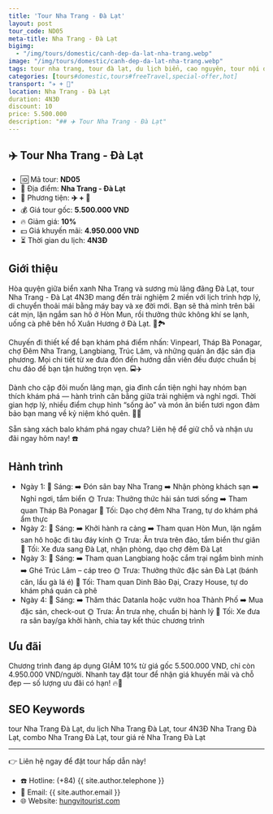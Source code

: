 ```yaml
---
title: 'Tour Nha Trang - Đà Lạt'
layout: post
tour_code: ND05
meta-title: Nha Trang - Đà Lạt
bigimg:
  - "/img/tours/domestic/canh-dep-da-lat-nha-trang.webp"
image: "/img/tours/domestic/canh-dep-da-lat-nha-trang.webp"
tags: tour nha trang, tour đà lạt, du lịch biển, cao nguyên, tour nội địa
categories: [tours#domestic,tours#freeTravel,special-offer,hot]
transport: "✈️ + 🚌"
location: Nha Trang - Đà Lạt
duration: 4N3Đ
discount: 10
price: 5.500.000
description: "## ✈️ Tour Nha Trang - Đà Lạt"
---
```


## ✈️ Tour Nha Trang - Đà Lạt 

- 🆔 Mã tour: **ND05**
- 📍 Địa điểm: **Nha Trang - Đà Lạt**
- 🚗 Phương tiện: **✈️ + 🚌**
- 💰 Giá tour gốc: **5.500.000 VND**
- 🔥 Giảm giá: **10%**
- 💵 Giá khuyến mãi: **4.950.000 VND**
- ⏳ Thời gian du lịch: **4N3Đ**

## Giới thiệu
Hòa quyện giữa biển xanh Nha Trang và sương mù lãng đãng Đà Lạt, tour Nha Trang - Đà Lạt 4N3Đ mang đến trải nghiệm 2 miền với lịch trình hợp lý, di chuyển thoải mái bằng máy bay và xe đời mới. Bạn sẽ thả mình trên bãi cát mịn, lặn ngắm san hô ở Hòn Mun, rồi thưởng thức không khí se lạnh, uống cà phê bên hồ Xuân Hương ở Đà Lạt. 🌊🏞️

Chuyến đi thiết kế để bạn khám phá điểm nhấn: Vinpearl, Tháp Bà Ponagar, chợ Đêm Nha Trang, Langbiang, Trúc Lâm, và những quán ăn đặc sản địa phương. Mọi chi tiết từ xe đưa đón đến hướng dẫn viên đều được chuẩn bị chu đáo để bạn tận hưởng trọn vẹn. 🚍✈️

Dành cho cặp đôi muốn lãng mạn, gia đình cần tiện nghi hay nhóm bạn thích khám phá — hành trình cân bằng giữa trải nghiệm và nghỉ ngơi. Thời gian hợp lý, nhiều điểm chụp hình “sống ảo” và món ăn biển tươi ngon đảm bảo bạn mang về kỷ niệm khó quên. 📸✨

Sẵn sàng xách balo khám phá ngay chưa? Liên hệ để giữ chỗ và nhận ưu đãi ngay hôm nay! ☎️

## Hành trình
- Ngày 1:
  🌅 Sáng: ➡️ Đón sân bay Nha Trang ➡️ Nhận phòng khách sạn ➡️ Nghỉ ngơi, tắm biển
  🌞 Trưa: Thưởng thức hải sản tươi sống ➡️ Tham quan Tháp Bà Ponagar
  🌙 Tối: Dạo chợ đêm Nha Trang, tự do khám phá ẩm thực
- Ngày 2:
  🌅 Sáng: ➡️ Khởi hành ra cảng ➡️ Tham quan Hòn Mun, lặn ngắm san hô hoặc đi tàu đáy kính
  🌞 Trưa: Ăn trưa trên đảo, tắm biển thư giãn
  🌙 Tối: Xe đưa sang Đà Lạt, nhận phòng, dạo chợ đêm Đà Lạt
- Ngày 3:
  🌅 Sáng: ➡️ Tham quan Langbiang hoặc cắm trại ngắm bình minh ➡️ Ghé Trúc Lâm – cáp treo
  🌞 Trưa: Thưởng thức đặc sản Đà Lạt (bánh căn, lẩu gà lá é)
  🌙 Tối: Tham quan Dinh Bảo Đại, Crazy House, tự do khám phá quán cà phê
- Ngày 4:
  🌅 Sáng: ➡️ Thăm thác Datanla hoặc vườn hoa Thành Phố ➡️ Mua đặc sản, check-out
  🌞 Trưa: Ăn trưa nhẹ, chuẩn bị hành lý
  🌙 Tối: Xe đưa ra sân bay/ga khởi hành, chia tay kết thúc chương trình

## Ưu đãi
Chương trình đang áp dụng GIẢM 10% từ giá gốc 5.500.000 VND, chỉ còn 4.950.000 VND/người. Nhanh tay đặt tour để nhận giá khuyến mãi và chỗ đẹp — số lượng ưu đãi có hạn! 🔥💸

## SEO Keywords
tour Nha Trang Đà Lạt, du lịch Nha Trang Đà Lạt, tour 4N3Đ Nha Trang Đà Lạt, combo Nha Trang Đà Lạt, tour giá rẻ Nha Trang Đà Lạt

---

👉 Liên hệ ngay để đặt tour hấp dẫn này!

- ☎️ Hotline: (+84) {{ site.author.telephone }}
- 📧 Email: {{ site.author.email }}
- 🌐 Website: [hungvitourist.com](https://hungvitourist.com)

